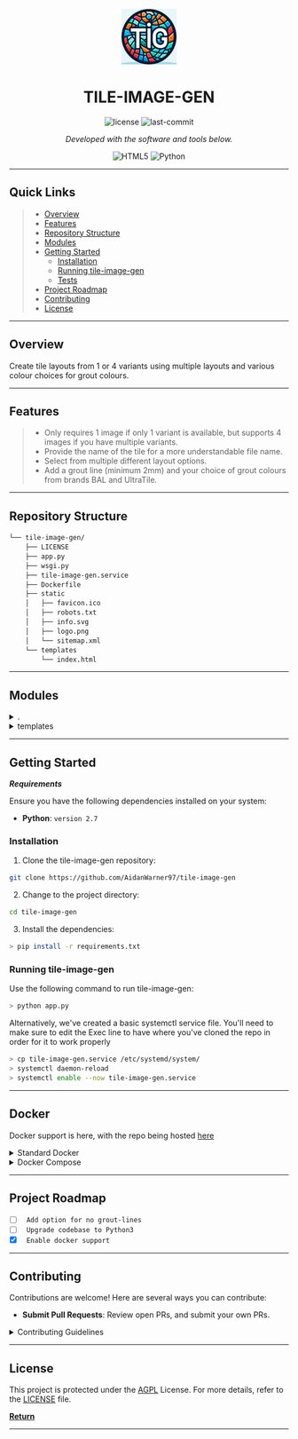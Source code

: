 <p align="center">
  <img src="https://github.com/AidanWarner97/tile-image-gen/blob/main/static/logo.png?raw=true" width="100" />
</p>
<p align="center">
    <h1 align="center">TILE-IMAGE-GEN</h1>
</p>
<p align="center">
	<img src="https://img.shields.io/github/license/AidanWarner97/tile-image-gen?style=flat&color=0080ff" alt="license">
	<img src="https://img.shields.io/github/last-commit/AidanWarner97/tile-image-gen?style=flat&logo=git&logoColor=white&color=0080ff" alt="last-commit">
<p>
<p align="center">
		<em>Developed with the software and tools below.</em>
</p>
<p align="center">
	<img src="https://img.shields.io/badge/HTML5-E34F26.svg?style=flat&logo=HTML5&logoColor=white" alt="HTML5">
	<img src="https://img.shields.io/badge/Python-3776AB.svg?style=flat&logo=Python&logoColor=white" alt="Python">
</p>
<hr>

##  Quick Links

> - [ Overview](#overview)
> - [ Features](#features)
> - [ Repository Structure](#repository-structure)
> - [ Modules](#modules)
> - [ Getting Started](#getting-started)
>   - [ Installation](#installation)
>   - [ Running tile-image-gen](#running-tile-image-gen)
>   - [ Tests](#tests)
> - [ Project Roadmap](#project-roadmap)
> - [ Contributing](#contributing)
> - [ License](#license)

---

##  Overview

Create tile layouts from 1 or 4 variants using multiple layouts and various colour choices for grout colours.

---

##  Features

> - Only requires 1 image if only 1 variant is available, but supports 4 images if you have multiple variants.
> - Provide the name of the tile for a more understandable file name.
> - Select from multiple different layout options.
> - Add a grout line (minimum 2mm) and your choice of grout colours from brands BAL and UltraTile.


---

##  Repository Structure

```sh
└── tile-image-gen/
    ├── LICENSE
    ├── app.py
    ├── wsgi.py
    ├── tile-image-gen.service
    ├── Dockerfile
    ├── static
    │   ├── favicon.ico
    │   ├── robots.txt
    │   ├── info.svg
    │   ├── logo.png
    │   └── sitemap.xml
    └── templates
        └── index.html
```

---

##  Modules

<details closed><summary>.</summary>

| File                                                                         | Summary                            |
| ---                                                                          | ---                                |
| [app.py](https://github.com/AidanWarner97/tile-image-gen/blob/master/app.py) | Backend for creating and merging uploaded files and adding grout lines |

</details>

<details closed><summary>templates</summary>

| File                                                                                           | Summary                                          |
| ---                                                                                            | ---                                              |
| [index.html](https://github.com/AidanWarner97/tile-image-gen/blob/master/templates/index.html) | Front end site for end users |

</details>

---

##  Getting Started

***Requirements***

Ensure you have the following dependencies installed on your system:

* **Python**: `version 2.7`

###  Installation

1. Clone the tile-image-gen repository:

```sh
git clone https://github.com/AidanWarner97/tile-image-gen
```

2. Change to the project directory:

```sh
cd tile-image-gen
```

3. Install the dependencies:

```sh
> pip install -r requirements.txt
```

###  Running tile-image-gen

Use the following command to run tile-image-gen:

```sh
> python app.py
```

Alternatively, we've created a basic systemctl service file.  You'll need to make sure to edit the Exec line to have where you've cloned the repo in order for it to work properly

```sh
> cp tile-image-gen.service /etc/systemd/system/
> systemctl daemon-reload
> systemctl enable --now tile-image-gen.service
```

---

## Docker

Docker support is here, with the repo being hosted [here](https://hub.docker.com/r/mraidanlw97/tile-image-gen)

<details closed><summary>Standard Docker</summary>
```sh
docker run \
  -p 5000:5000 \
  -p restart=on-failure \
  mraidanlw97/tile-image-gen:python2
```
</details>

<details closed><summary>Docker Compose</summary>
```sh
services:
  tile-image-gen:
    image: mraidanlw97/tile-image-gen:python2
    ports:
      - "5000:5000"
```
</details>

---

##  Project Roadmap

- [ ] ` Add option for no grout-lines`
- [ ] ` Upgrade codebase to Python3`
- [x] ` Enable docker support`

---

##  Contributing

Contributions are welcome! Here are several ways you can contribute:

- **Submit Pull Requests**: Review open PRs, and submit your own PRs.

<details closed>
    <summary>Contributing Guidelines</summary>

1. **Fork the Repository**: Start by forking the project repository to your GitHub account.
2. **Clone Locally**: Clone the forked repository to your local machine using a Git client.
   ```sh
   git clone https://github.com/AidanWarner97/tile-image-gen
   ```
3. **Create a New Branch**: Always work on a new branch, giving it a descriptive name.
   ```sh
   git checkout -b new-feature-x
   ```
4. **Make Your Changes**: Develop and test your changes locally.
5. **Commit Your Changes**: Commit with a clear message describing your updates.
   ```sh
   git commit -m 'Implemented new feature x.'
   ```
6. **Push to GitHub**: Push the changes to your forked repository.
   ```sh
   git push origin new-feature-x
   ```
7. **Submit a Pull Request**: Create a PR against the original project repository. Clearly describe the changes and their motivations.

Once your PR is reviewed and approved, it will be merged into the main branch.

</details>

---

##  License

This project is protected under the [AGPL](https://choosealicense.com/licenses/agpl-3.0/) License. For more details, refer to the [LICENSE](LICENSE) file.

[**Return**](#quick-links)

---
